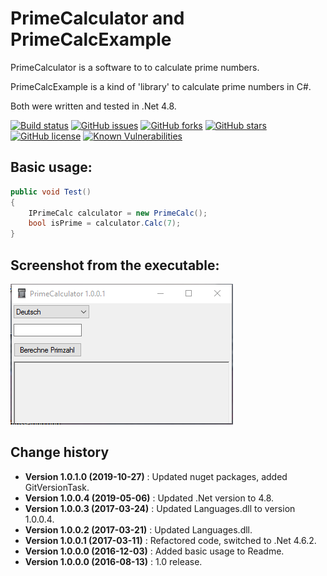 PrimeCalculator and PrimeCalcExample
====================================

PrimeCalculator is a software to to calculate prime numbers.

PrimeCalcExample is a kind of 'library' to calculate prime numbers in C#.

Both were written and tested in .Net 4.8.

[![Build status](https://ci.appveyor.com/api/projects/status/f171s7bi5k9qwi5x?svg=true)](https://ci.appveyor.com/project/SeppPenner/primecalculator)
[![GitHub issues](https://img.shields.io/github/issues/SeppPenner/PrimeCalculator.svg)](https://github.com/SeppPenner/PrimeCalculator/issues)
[![GitHub forks](https://img.shields.io/github/forks/SeppPenner/PrimeCalculator.svg)](https://github.com/SeppPenner/PrimeCalculator/network)
[![GitHub stars](https://img.shields.io/github/stars/SeppPenner/PrimeCalculator.svg)](https://github.com/SeppPenner/PrimeCalculator/stargazers)
[![GitHub license](https://img.shields.io/badge/license-AGPL-blue.svg)](https://raw.githubusercontent.com/SeppPenner/PrimeCalculator/master/License.txt)
[![Known Vulnerabilities](https://snyk.io/test/github/SeppPenner/PrimeCalculator/badge.svg)](https://snyk.io/test/github/SeppPenner/PrimeCalculator)


## Basic usage:
```csharp
public void Test()
{
    IPrimeCalc calculator = new PrimeCalc();
    bool isPrime = calculator.Calc(7);
}
```

## Screenshot from the executable:
![Screenshot from the executable](https://github.com/SeppPenner/PrimeCalculator/blob/master/Screenshot.PNG "Screenshot from the executable")

Change history
--------------

* **Version 1.0.1.0 (2019-10-27)** : Updated nuget packages, added GitVersionTask.
* **Version 1.0.0.4 (2019-05-06)** : Updated .Net version to 4.8.
* **Version 1.0.0.3 (2017-03-24)** : Updated Languages.dll to version 1.0.0.4.
* **Version 1.0.0.2 (2017-03-21)** : Updated Languages.dll.
* **Version 1.0.0.1 (2017-03-11)** : Refactored code, switched to .Net 4.6.2.
* **Version 1.0.0.0 (2016-12-03)** : Added basic usage to Readme.
* **Version 1.0.0.0 (2016-08-13)** : 1.0 release.
